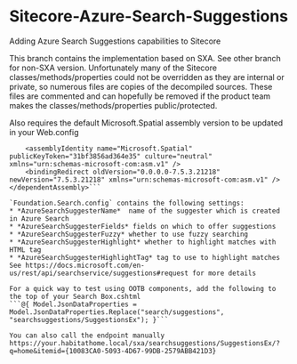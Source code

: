 # Sitecore-Azure-Search-Suggestions
Adding Azure Search Suggestions capabilities to Sitecore

This branch contains the implementation based on SXA.  See other branch for non-SXA version.
Unfortunately many of the Sitecore classes/methods/properties could not be overridden as they are internal or private, so numerous files are copies of the decompiled sources.  These files are commented and can hopefully be removed if the product team makes the classes/methods/properties public/protected.

Also requires the default Microsoft.Spatial assembly version to be updated in your Web.config
```<dependentAssembly>
    <assemblyIdentity name="Microsoft.Spatial" publicKeyToken="31bf3856ad364e35" culture="neutral" xmlns="urn:schemas-microsoft-com:asm.v1" />
    <bindingRedirect oldVersion="0.0.0.0-7.5.3.21218" newVersion="7.5.3.21218" xmlns="urn:schemas-microsoft-com:asm.v1" />
</dependentAssembly>```

`Foundation.Search.config` contains the following settings:
* *AzureSearchSuggesterName*  name of the suggester which is created in Azure Search
* *AzureSearchSuggesterFields* fields on which to offer suggestions
* *AzureSearchSuggesterFuzzy* whether to use fuzzy searching
* *AzureSearchSuggesterHighlight* whether to highlight matches with HTML tag
* *AzureSearchSuggesterHighlightTag* tag to use to highlight matches 
See https://docs.microsoft.com/en-us/rest/api/searchservice/suggestions#request for more details

For a quick way to test using OOTB components, add the following to the top of your Search Box.cshtml
```@{ Model.JsonDataProperties = Model.JsonDataProperties.Replace("search/suggestions", "searchsuggestions/SuggestionsEx"); }```

You can also call the endpoint manually
https://your.habitathome.local/sxa/searchsuggestions/SuggestionsEx/?q=home&itemid={10083CA0-5093-4D67-99DB-2579ABB421D3}